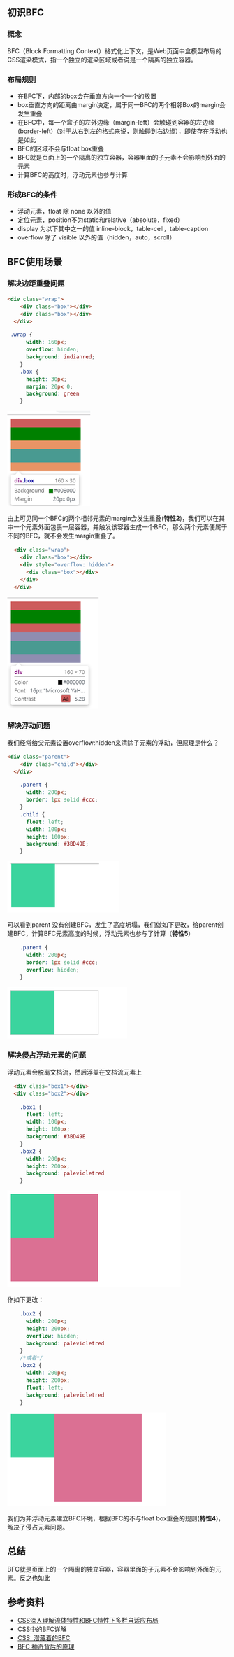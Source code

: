 ## 初识BFC

### 概念

BFC（Block Formatting Context）格式化上下文，是Web页面中盒模型布局的CSS渲染模式，指一个独立的渲染区域或者说是一个隔离的独立容器。

### 布局规则

- 在BFC下，内部的box会在垂直方向一个一个的放置
- box垂直方向的距离由margin决定，属于同一BFC的两个相邻Box的margin会发生重叠
- 在BFC中，每一个盒子的左外边缘（margin-left）会触碰到容器的左边缘(border-left)（对于从右到左的格式来说，则触碰到右边缘），即使存在浮动也是如此
- BFC的区域不会与float box重叠
- BFC就是页面上的一个隔离的独立容器，容器里面的子元素不会影响到外面的元素
- 计算BFC的高度时，浮动元素也参与计算

###  形成BFC的条件

- 浮动元素，float 除 none 以外的值
- 定位元素，position不为static和relative（absolute，fixed）
- display 为以下其中之一的值 inline-block，table-cell，table-caption
- overflow 除了 visible 以外的值（hidden，auto，scroll）

## BFC使用场景

### 解决边距重叠问题

```html
<div class="wrap">
    <div class="box"></div>
    <div class="box"></div>
  </div>
```

```css
 .wrap {
      width: 160px;
      overflow: hidden;
      background: indianred;
    }
    .box {
      height: 30px;
      margin: 20px 0;
      background: green
    }
```

![](../images/bfc/pic1.png)



由上可见同一个BFC的两个相邻元素的margin会发生重叠(**特性2**)，我们可以在其中一个元素外面包裹一层容器，并触发该容器生成一个BFC，那么两个元素便属于不同的BFC，就不会发生margin重叠了。

```html
  <div class="wrap">
    <div class="box"></div>
    <div style="overflow: hidden">
      <div class="box"></div>
    </div>
  </div>
```

![](../images/bfc/pic2.png)

###  解决浮动问题

我们经常给父元素设置overflow:hidden来清除子元素的浮动，但原理是什么？

```html
<div class="parent">
    <div class="child"></div>
  </div>
```

```css
    .parent {
      width: 200px;
      border: 1px solid #ccc;
    }
    .child {
      float: left;
      width: 100px;
      height: 100px;
      background: #3BD49E;
    }
```

![](../images/bfc/pic3.png)

可以看到parent 没有创建BFC，发生了高度坍塌，我们做如下更改，给parent创建BFC，计算BFC元素高度的时候，浮动元素也参与了计算（**特性5**）

```css
    .parent {
      width: 200px;
      border: 1px solid #ccc;
      overflow: hidden;
    }
```

![](../images/bfc/pic4.png)

### 解决侵占浮动元素的问题

浮动元素会脱离文档流，然后浮盖在文档流元素上

```html
  <div class="box1"></div>
  <div class="box2"></div>
```

```css
    .box1 {
      float: left;
      width: 100px;
      height: 100px;
      background: #3BD49E
    }
    .box2 {
      width: 200px;
      height: 200px;
      background: palevioletred
    }
```

![](../images/bfc/pic5.png)

作如下更改：

```css
    .box2 {
      width: 200px;
      height: 200px;
      overflow: hidden;
      background: palevioletred
    }
	/*或者*/
	.box2 {
      width: 200px;
      height: 200px;
      float: left;
      background: palevioletred
    }
```

![](../images/bfc/pic6.png)

我们为非浮动元素建立BFC环境，根据BFC的不与float box重叠的规则(**特性4**)，解决了侵占元素问题。

## 总结
BFC就是页面上的一个隔离的独立容器，容器里面的子元素不会影响到外面的元素。反之也如此

## 参考资料

- [CSS深入理解流体特性和BFC特性下多栏自适应布局](<https://www.zhangxinxu.com/wordpress/2015/02/css-deep-understand-flow-bfc-column-two-auto-layout/>)
- [CSS中的BFC详解](<http://www.cnblogs.com/chen-cong/p/7862832.html>)
- [CSS: 潜藏着的BFC](<https://segmentfault.com/a/1190000012221820>)
- [BFC 神奇背后的原理](<http://www.cnblogs.com/lhb25/p/inside-block-formatting-ontext.html>)

